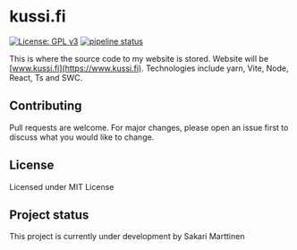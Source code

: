 # kussi.fi

[![License: GPL v3](https://img.shields.io/badge/License-GPLv3-blue.svg)](https://www.gnu.org/licenses/gpl-3.0)
[![pipeline status](https://gitlab.psil.fi/encryptausnettisivu/encryptausnettisivu/badges/dev/pipeline.svg)](https://gitlab.psil.fi/encryptausnettisivu/encryptausnettisivu/commits/dev)

This is where the source code to my website is stored. Website will be [www.kussi.fi](https://www.kussi.fi). Technologies include yarn, Vite, Node, React, Ts and SWC.

## Contributing

Pull requests are welcome. For major changes, please open an issue first to discuss what you would like to change.

## License

Licensed under MIT License

## Project status

This project is currently under development by Sakari Marttinen
